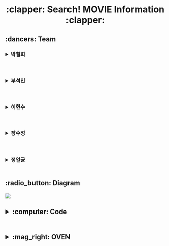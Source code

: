 <h1 align='center'>:clapper: Search! MOVIE Information :clapper:
     
<!--박철희-->
<h2> :dancers: Team
&nbsp;&nbsp;&nbsp;<h3><details><summary> 박철희 </summary></p>
<h3> &nbsp;:heavy_check_mark: Role</p>
<h6> &nbsp; 1. Main coding</p>
     &nbsp; 2. Searching Information</p>
<h3> &nbsp;:heavy_check_mark: GitHub LINK</p>
<a href = "https://github.com/PARKCHEOLHEE-lab"><h6>&nbsp;&nbsp;: PARK CHEOL-HEE's GitHub LINK</a></details>

<!--부석민-->  
&nbsp;&nbsp;&nbsp;<h3><details><summary> 부석민 </summary></p>
<h3> &nbsp;:heavy_check_mark: Role</p>
<h6> &nbsp; 1. Coding</p>
     &nbsp; 2. Searching Information</p>
<h3> &nbsp;:heavy_check_mark: GitHub LINK</p>
<a href = "https://github.com/seokminboo"><h6>&nbsp;&nbsp;: Seokminboo's GitHub LINK</a></details>  

<!--이현수-->  
&nbsp;&nbsp;&nbsp;<h3><details><summary> 이현수 </summary></p>
<h3> &nbsp;:heavy_check_mark: Role</p>
<h6> &nbsp; 1. Coding / Code 취합</p>
     &nbsp; 2. Searching Information</p>
<h3> &nbsp;:heavy_check_mark: GitHub LINK</p>
<a href = "https://github.com/Hyunsoo-Ryan-Lee"><h6>&nbsp;&nbsp;: Hyunsoo-Ryan-Lee's GitHub LINK</a></details> 
  
<!--장수정-->  
&nbsp;&nbsp;&nbsp;<h3><details><summary> 장수정 </summary></p>
<h3> &nbsp;:heavy_check_mark: Role</p>
<h6> &nbsp; 1. GitHub업로드</p>
     &nbsp; 2. diagram/OVEN제작</p>
     &nbsp; 3. 발표</p>
<h3> &nbsp;:heavy_check_mark: GitHub LINK3</p>
<a href = "https://github.com/sujeong-jang-creator"><h6>&nbsp;&nbsp;: Jcrystal's GitHub LINK</a></details> 

<!--정일균-->  
&nbsp;&nbsp;&nbsp;<h3><details><summary> 정일균 </summary></p>
<h3> &nbsp;:heavy_check_mark: Role</p>
<h6> &nbsp; 1. Main idea</p>
     &nbsp; 2. 자료조사</p>
     &nbsp; 3. Table 제작</p>
<h3> &nbsp;:heavy_check_mark: GitHub LINK3</p>
<a href = "https://github.com/johnny9210"><h6>&nbsp;&nbsp;: johnny9210's GitHub LINK</a></details> 

<br>
     
<!--다이어그램 칸--> 
<h2>:radio_button: Diagram</p>
<img src="https://github.com/sujeong-jang-creator/Class-review/blob/1d5d36d27f4fa831ad475550d24bfc9bea344dc2/0603/%5Bmovie%5Ddiagram.png" />

<br>

<h2><details><summary>:computer: Code</summary></p>

```spl
-- movie table 제작 (영화제목(PK), 개봉일, 평점, 관객 수, 상영 시간, 장르 ID)
create table movie (movie_id varchar2(20),
                    release_date date,
                    rating int,
                    audience_no int,
                    running_time int,
                    genre_id int,
                    primary key(movie_id));

-- actor table 제작 (배우 이름(PK), 출연 영화(FK), 역할, 소속사, 성별)
create table actor (actor_id varchar2(20),
                    movie_id varchar2(20),
                    character varchar2(20),
                    agency varchar2(20),
                    gender char(1) constraint actor_gender check (gender in ('F','M')), -- F 혹은 M만 적을 수 있도록 제한
                    primary key(actor_id),
                    foreign key(movie_id) references movie(movie_id));    

-- director table 제작 (감독 이름(PK), 제작 영화(FK), 대표작, 나이)
create table director (director_id varchar2(20),
                        movie_id varchar2(20),
                        popular varchar2(20),
                        age int,
                        primary key(director_id),
                        foreign key(movie_id) references movie(movie_id));

-- genre table 제작 (1:드라마 / 2:SF / 3:멜로 / 4:코미디)
create table genre (genre_id int,
                    genre_name varchar2(20),
                    primary key(genre_id));

-- movie 세부사항 추가
insert into movie values('jurassic park',to_date('1991-06-11','yyyy-mm-dd'),9.32,555,132,2);
insert into movie values('Titanic',to_date('1998-02-20','yyyy-mm-dd'),9.88,197,194,3);
INSERT INTO movie VALUES('기생충', to_date('2019-05-30','yyyy-mm-dd'), 9.07, 1030, 132, 1);
insert into movie values ('Cruella',to_date('2021-05-26','yyyy-mm-dd'),8.7,38,133,4);
insert into movie values('미나리', to_date('2021-03-03','yyyy-mm-dd'), 8.31, 110, 115, 1);

-- actor 세부사항 추가
insert into actor values('Sam Neill','jurassic park','DR.allen grant','Curtis Brown', 'M');
insert into actor values('Laura Dern','jurassic park','Ellie Sattler','IMDbPro', 'F');
insert into actor values('Jeff Goldblum','jurassic park','Ian Malcolm','Elevate Artist', 'M');
insert into actor values('Leonardo DiCaprio','Titanic','Jack Dawson','Creative Artists', 'M');
insert into actor values('Kate Winslet','Titanic','Rose DeWitt','United Agents', 'F');
insert into actor values('Billy Zane','Titanic','Caledon Hockley','MN2S', 'M');
INSERT INTO actor VALUES('송강호', '기생충', '기택 역', '써브라임', 'M');
INSERT INTO actor VALUES('이선균', '기생충', '동익 역', '호두앤유', 'M');
INSERT INTO actor VALUES('조여정', '기생충', '연교 역', '높은엔터', 'F');
INSERT INTO actor VALUES('최우식', '기생충', '기우 역', '매니지먼트 숲', 'M');
INSERT INTO actor VALUES('박소담', '기생충', '기정 역', '아티컴퍼니', 'F');
INSERT INTO actor VALUES('이정은', '기생충', '문광 역', '윌엔터', 'F');
INSERT INTO actor VALUES('장혜진', '기생충', '충숙 역', '아이오케이', 'F');
insert into actor values ('Emma Stone', 'Cruella', 'Cruella', '','F');
insert into actor values ('Emma Thompson', 'Cruella', 'Baroness', 'Hamilton','F');
insert into actor values ('Emily Beecham', 'Cruella', 'Catherine Miller' , 'Beaumont', 'F');
insert into actor values('스티븐연', '미나리', '제이콥', 'B앤C', 'M');
insert into actor values('한예리', '미나리', '모니카', '사람엔터', 'F');
insert into actor values('윤여정', '미나리', '순자', '후크엔터', 'F');
insert into actor values('앨런김', '미나리', '데이빗', 'CAA', 'M');

-- director 세부사항 추가
insert into director values('Steven Spielberg','jurassic park','ET',74);
insert into director values('James Cameron','Titanic','Avatar',66);
INSERT INTO director VALUES('봉준호','기생충','괴물', 53);
insert into director values ('Craig Gillespie', 'Cruella', 'Lars and Real Girl', 53);
insert into director values('정이삭','미나리','괴물',45);

-- genre 구분 추가
insert into genre values(1,'드라마');
insert into genre values(2,'SF');
insert into genre values(3,'Melo/Romance');
insert into genre values(4,'Comedy');
```
</details></details><br>

<h2><details><summary>:mag_right: OVEN</summary></p>
<img src="https://github.com/sujeong-jang-creator/Class-review/blob/91b7bbc0377162ab2f8ffd98a055b33619df3299/0603/oven/%5B0603%20Task%20in%20Class%5D%20MAIN.jpg" />
<img src="https://github.com/sujeong-jang-creator/Class-review/blob/91b7bbc0377162ab2f8ffd98a055b33619df3299/0603/oven/%5B0603%20Task%20in%20Class%5D%20%EA%B8%B0%EC%83%9D%EC%B6%A9.jpg" /></details></details>


